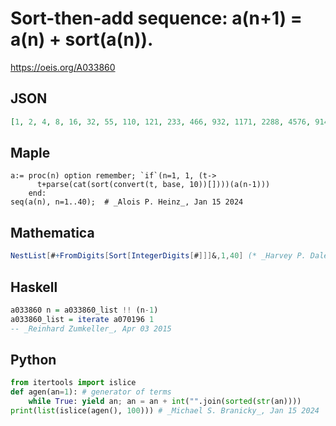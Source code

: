 # Sort\-then\-add sequence: a\(n\+1\) \= a\(n\) \+ sort\(a\(n\)\)\.
https://oeis.org/A033860
## JSON
```JSON
[1, 2, 4, 8, 16, 32, 55, 110, 121, 233, 466, 932, 1171, 2288, 4576, 9143, 10492, 11741, 22888, 45776, 91453, 104912, 116161, 227327, 449704, 494183, 628672, 855350, 890908, 899807, 978706, 1046495, 1191064, 1302533, 1425868, 2671556, 3927223, 6150602, 6163168]
```
## Maple
```Maple
a:= proc(n) option remember; `if`(n=1, 1, (t->
      t+parse(cat(sort(convert(t, base, 10))[])))(a(n-1)))
    end:
seq(a(n), n=1..40);  # _Alois P. Heinz_, Jan 15 2024
```
## Mathematica
```Mathematica
NestList[#+FromDigits[Sort[IntegerDigits[#]]]&,1,40] (* _Harvey P. Dale_, Jul 24 2016 *)
```
## Haskell
```Haskell
a033860 n = a033860_list !! (n-1)
a033860_list = iterate a070196 1
-- _Reinhard Zumkeller_, Apr 03 2015
```
## Python
```Python
from itertools import islice
def agen(an=1): # generator of terms
    while True: yield an; an = an + int("".join(sorted(str(an))))
print(list(islice(agen(), 100))) # _Michael S. Branicky_, Jan 15 2024
```
